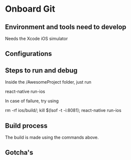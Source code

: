 # Onboard Git

## Environment and tools need to develop
Needs the Xcode iOS simulator

## Configurations
## Steps to run and debug
Inside the /AwesomeProject folder, just run

react-native run-ios

In case of failure, try using

rm -rf ios/build/; kill $(lsof -t -i:8081); react-native run-ios

## Build process
The build is made using the commands above.

## Gotcha's
